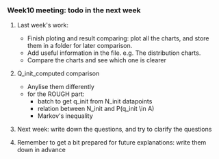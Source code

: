 ### Week10 meeting: todo in the next week

1. Last week's work:
    - Finish ploting and result comparing: plot all the charts, and store them in a folder for later comparison.
    - Add useful information in the file. e.g. The distribution charts.
    - Compare the charts and see which one is clearer
    
2. Q_init_computed comparison
    - Anylise them differently
    - for the ROUGH part:
        - batch to get q_init from N_init datapoints
        - relation between N_init and P(q_init \in A)
        - Markov's inequality
        
3. Next week: write down the questions, and try to clarify the questions

4. Remember to get a bit prepared for future explanations: write them down in advance
    